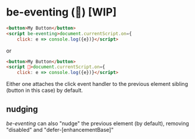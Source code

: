 # be-eventing (🏇) [WIP]

```html
<button>My Button</button>
<script be-eventing>document.currentScript.on={
    click: e => console.log({e})}</script>
```

or

```html
<button>My Button</button>
<script 🏇>document.currentScript.on={
    click: e => console.log({e})}</script>

```

Either one attaches the click event handler to the previous element sibling (button in this case) by default.

## nudging

*be-eventing* can also "nudge" the previous element (by default), removing "disabled" and "defer-[enhancementBase]"